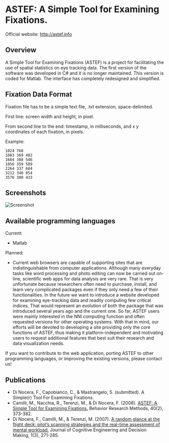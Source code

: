 # ASTEF: A Simple Tool for Examining Fixations.

Official website: http://astef.info

## Overview
A Simple Tool for Examining Fixations (ASTEF) is a project for facilitating the use of spatial statistics on eye tracking data. The first version of the software was developed in C# and it is no longer maintained. This version is coded for Matlab. The interface has completely redesigned and simplified.

## Fixation Data Format
Fixation file has to be a simple text file, .txt extension, space-delimited.

First line: screen width and height, in pixel.

From second line to the end: timestamp, in milliseconds, and x y coordinates of each fixation, in pixels.

Example:
```
1024 768
1083 369 482
1684 388 546
1856 359 589
2264 337 684
3212 340 854
3576 380 433
```
## Screenshots

![Screenshot](ASTEF-load.png)

## Available programming languages

Current:
* Matlab

Planned:
* Current web browsers are capable of supporting sites that are indistinguishable from computer applications. Although many everyday tasks like word processing and photo editing can now be carried out on-line, scientific web apps for data analysis are very rare. That is very unfortunate because researchers often need to purchase, install, and learn very complicated packages even if they only need a few of their functionalities. In the future we want to introduce a website developed for examining eye-tracking data and readily computing few critical indices. That would represent an evolution of both the package that was introduced several years ago and the current one. So far, ASTEF users were mainly interested in the NNI computing function and often requested versions for other operating systems. With that in mind, our efforts will be devoted to developing a site providing only the core functions of ASTEF, thus making it platform-independent and motivating users to request additional features that best suit their research and data visualization needs.

If you want to contribute to the web application, porting ASTEF to other programming languages, or improving the existing versions, please contact us!

## Publications
* Di Nocera, F., Capobianco, C., & Mastrangelo, S. (submitted). A Simple(r) Tool For Examining Fixations.
* Camilli, M., Nacchia, R., Terenzi, M., & Di Nocera, F. (2008). [ASTEF: A Simple Tool for Examining Fixations.][df1] Behavior Research Methods, 40(2), 373-382.
* Di Nocera, F., Camilli, M., & Terenzi, M. (2007). [A random glance at the flight deck: pilot’s scanning strategies and the real-time assessment of mental workload.][df2] Journal of Cognitive Engineering and Decision Making, 1(3), 271-285.

[df1]: http://link.springer.com/content/pdf/10.3758/BRM.40.2.373.pdf
[df2]: http://edm.sagepub.com/content/1/3/271.full.pdf
